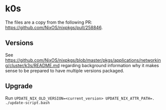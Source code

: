 # k0s

The files are a copy from the following PR:
<https://github.com/NixOS/nixpkgs/pull/258846>.


## Versions

See
<https://github.com/NixOS/nixpkgs/blob/master/pkgs/applications/networking/cluster/k3s/README.md>
regarding background information why it makes sense to be prepared to have
multiple versions packaged.

## Upgrade

Run `UPDATE_NIX_OLD_VERSION=<current_version> UPDATE_NIX_ATTR_PATH=. ./update-script.bash`
